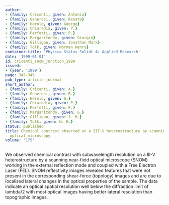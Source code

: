 ```yaml
---
author:
- {family: Cricenti, given: Antonio}
- {family: Generosi, given: Renato}
- {family: Herold, given: George}
- {family: Chiaradia, given: P.}
- {family: Perfetti, given: P.}
- {family: Margaritondo, given: Giorgio}
- {family: Gilligan, given: Jonathan Mark}
- {family: Tolk, given: Norman Henry}
container-title: 'Physica Status Solidi A: Applied Research'
date: '1999-01-01'
id: cricenti_snom_junction_1999
issued:
- {year: '1999'}
page: 345-349
pub_type: article-journal
short_author:
- {family: Cricenti, given: A.}
- {family: Generosi, given: R.}
- {family: Herold, given: G.}
- {family: Chiaradia, given: P.}
- {family: Perfetti, given: P.}
- {family: Margaritondo, given: G.}
- {family: Gilligan, given: J. M.}
- {family: Tolk, given: N. H.}
status: published
title: Chemical contrast observed at a III-V heterostructure by scanning near-field
  optical microscopy
volume: '175'
---
```

We observed chemical contrast with subwavelength resolution on a III-V heterostructure by a scanning near-field optical microscope (SNOM) working in the external reflection mode and coupled with a Free Electron Laser (FEL). SNOM reflectivity images revealed features that were not present in the corresponding shear-force (topology) images and are due to localized lateral changes in the optical properties of the sample. The data indicate an optical spatial resolution well below the diffraction limit of lambda/2 with most optical images having better lateral resolution than topographic images.
